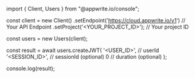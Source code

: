 import { Client, Users } from "@appwrite.io/console";

const client = new Client()
    .setEndpoint('https://cloud.appwrite.io/v1') // Your API Endpoint
    .setProject('<YOUR_PROJECT_ID>'); // Your project ID

const users = new Users(client);

const result = await users.createJWT(
    '<USER_ID>', // userId
    '<SESSION_ID>', // sessionId (optional)
    0 // duration (optional)
);

console.log(result);
